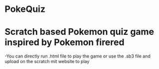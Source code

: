 # PokeQuiz
#  Scratch based Pokemon quiz game inspired by Pokemon firered



  -You can directly run .html file to play the game or use the .sb3 file and upload on the scratch mit website to play
